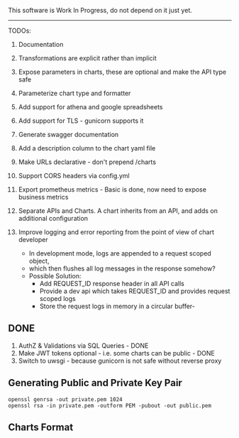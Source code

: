 This software is Work In Progress, do not depend on it just yet.


---



TODOs:
1. Documentation
1. Transformations are explicit rather than implicit
1. Expose parameters in charts, these are optional and make the API type safe 
1. Parameterize chart type and formatter
1. Add support for athena and google spreadsheets
1. Add support for TLS - gunicorn supports it
1. Generate swagger documentation
1. Add a description column to the chart yaml file

1. Make URLs declarative - don't prepend /charts
1. Support CORS headers via config.yml
1. Export prometheus metrics - Basic is done, now need to expose business metrics
1. Separate APIs and Charts. A chart inherits from an API, and adds on additional configuration
1. Improve logging and error reporting from the point of view of chart developer
    - In development mode, logs are appended to a request scoped object, 
    - which then flushes all log messages in the response somehow?
    - Possible Solution: 
        - Add REQUEST_ID response header in all API calls
        - Provide a dev api which takes REQUEST_ID and provides request scoped logs
        - Store the request logs in memory in a circular buffer-

DONE
----
1. AuthZ & Validations via SQL Queries - DONE
1. Make JWT tokens optional - i.e. some charts can be public - DONE
1. Switch to uwsgi - because gunicorn is not safe without reverse proxy

Generating Public and Private Key Pair
--------------------------------------

```
openssl genrsa -out private.pem 1024
openssl rsa -in private.pem -outform PEM -pubout -out public.pem
```

Charts Format
-------------
